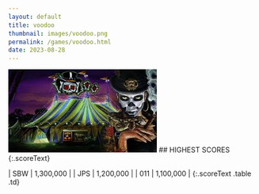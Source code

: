 ```yaml
---
layout: default
title: voodoo
thumbnail: images/voodoo.png
permalink: /games/voodoo.html
date: 2023-08-28
---
```


<img src="../images/voodoo.png" class="gameThumbnail img-fluid mx-auto align-middle">
## HIGHEST SCORES
{:.scoreText}

| SBW | 1,300,000 | 
| JPS | 1,200,000 | 
| 011 | 1,100,000 | 
{:.scoreText .table .td}
